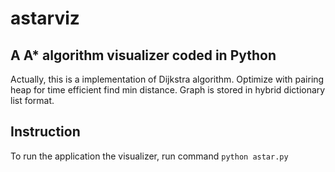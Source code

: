 # astarviz
## A A* algorithm visualizer coded in Python
Actually, this is a implementation of Dijkstra algorithm. Optimize with pairing heap for time efficient find min distance.
Graph is stored in hybrid dictionary list format.

## Instruction
To run the application the visualizer, run command
```python astar.py```


